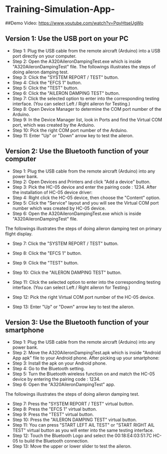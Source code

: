 # Training-Simulation-App-


##Demo Video:
https://www.youtube.com/watch?v=PqyHtseUgWo

## Version 1: Use the USB port on your PC
- Step 1: Plug the USB cable from the remote aircraft (Arduino) into a USB port directly on your computer.
- Step 2: Open the A320AileronDampingTest.exe which is inside "A320AileronDampingTest" file.
The followings illustrates the steps of doing aileron damping test.
- Step 3: Click the "SYSTEM REPORT / TEST" button.
- Step 4: Click the "EFCS 1" button.
- Step 5: Click the "TEST" button.
- Step 6: Click the "AILERON DAMPING TEST" button.
- Step 7: Click the selected option to enter into the corresponding testing interface. (You can select Left / Right aileron for Testing.)
- Step 8: Open Device Manager to determine the COM port number of the Arduino.
- Step 9: In the Device Manager list, look in Ports and find the Virtual COM port, which was created by the Arduino.
- Step 10: Pick the right COM port number of the Arduino.
- Step 11: Enter "Up" or "Down" arrow key to test the aileron.

## Version 2: Use the Bluetooth function of your computer
- Step 1: Plug the USB cable from the remote aircraft (Arduino) into any power bank.
- Step 2: Open Devices and Printers and click "Add a device" button.
- Step 3: Pick the HC-05 device and enter the pairing code : 1234.
After the installation of HC-05 device driver:
- Step 4: Right click the HC-05 device, then choose the "Content" option.
- Step 5: Click the "Service" layout and you will see the Virtual COM port number which was created by HC-05 device.
- Step 6: Open the A320AileronDampingTest.exe which is inside "A320AileronDampingTest" file.

The followings illustrates the steps of doing aileron damping test on primary flight display.
- Step 7: Click the "SYSTEM REPORT / TEST" button.
- Step 8: Click the "EFCS 1" button.
- Step 9: Click the "TEST" button.
- Step 10: Click the "AILERON DAMPING TEST" button.

- Step 11: Click the selected option to enter into the corresponding testing interface. (You can select Left / Right aileron for Testing.)
- Step 12: Pick the right Virtual COM port number of the HC-05 device.
- Step 13: Enter "Up" or "Down" arrow key to test the aileron.

## Version 3: Use the Bluetooth function of your smartphone
- Step 1: Plug the USB cable from the remote aircraft (Arduino) into any power bank.
- Step 2: Move the A320AileronDampingTest.apk which is inside "Android App apk" file to your Android phone.
After picking up your smartphone:
- Step 3: Install the apk on your Android phone.
- Step 4: Go to the Bluetooth setting.
- Step 5: Turn the Bluetooth wireless function on and match the HC-05 device by entering the pairing code : 1234.
- Step 6: Open the "A320AileronDampingTest" app.

The followings illustrates the steps of doing aileron damping test.
- Step 7: Press the "SYSTEM REPORT / TEST" virtual button.
- Step 8: Press the "EFCS 1" virtual button.
- Step 9: Press the "TEST" virtual button.
- Step 10: Press the "AILERON DAMPING TEST" virtual button.
- Step 11: You can press "START LEFT AIL TEST" or "START RIGHT AIL TEST" virtual button as you will enter into the same testing interface.
- Step 12: Touch the Bluetooth Logo and select the 00:18:E4:03:51:7C HC-05 to build the Bluetooth connection.
- Step 13: Move the upper or lower slider to test the aileron.
